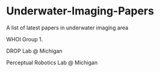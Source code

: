 # Underwater-Imaging-Papers
A list of latest papers in underwater imaging area

WHOI Group
1. 

DROP Lab @ Michigan

Perceptual Robotics Lab @ Michigan
